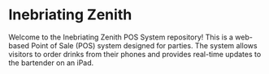 # Inebriating Zenith

Welcome to the Inebriating Zenith POS System repository! This is a web-based Point of Sale (POS) system designed for parties. The system allows visitors to order drinks from their phones and provides real-time updates to the bartender on an iPad.
